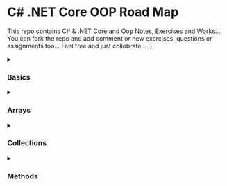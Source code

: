 # C# .NET Core OOP Road Map
This repo contains C# & .NET Core and Oop Notes, Exercises and Works... You can fork the repo and add comment or new exercises, questions or assignments too... Feel free and just collobrate... ;)

<details>
  <summary><h3>Basics</h3></summary>
  <ul>
    <li>
    <a href="https://github.com/esalkan/CSharp-NET-Core-Oop-Road-Map/blob/master/CS01_01_ConsoleApp/Program.cs">Console App</a>
    </li>
    <li>
    <a href="https://github.com/esalkan/CSharp-NET-Core-Oop-Road-Map/blob/master/CS01_02_Variables/Program.cs">Variables</a>
    </li>
    <li>
    <a href="https://github.com/esalkan/CSharp-NET-Core-Oop-Road-Map/blob/master/CS01_03_String/Program.cs">String</a>
    </li>
    <li>
    <a href="https://github.com/esalkan/CSharp-NET-Core-Oop-Road-Map/blob/master/CS01_04_Char/Program.cs">Char</a>
    </li>
    <li>
    <a href="https://github.com/esalkan/CSharp-NET-Core-Oop-Road-Map/blob/master/CS01_05_ByteAndInteger/Program.cs">Byte & Integer</a>
    </li>
    <li>
    <a href="https://github.com/esalkan/CSharp-NET-Core-Oop-Road-Map/blob/master/CS01_06_Double_Decimal_Float/Program.cs">Double, Decimal, Float</a>
    </li>
    <li>
    <a href="https://github.com/esalkan/CSharp-NET-Core-Oop-Road-Map/blob/master/CS01_07_Boolean/Program.cs">Boolean</a>
    </li>
    <li>
    <a href="https://github.com/esalkan/CSharp-NET-Core-Oop-Road-Map/blob/master/CS01_08_DateTime/Program.cs">DateTime</a>
    </li>
    <li>
    <a href="https://github.com/esalkan/CSharp-NET-Core-Oop-Road-Map/blob/master/CS01_09_VariableBehaviors/Program.cs">Variable Behaviors</a>
    </li>
    <li>
    <a href="https://github.com/esalkan/CSharp-NET-Core-Oop-Road-Map/blob/master/CS01_10_VariableActivityFields/Program.cs">Variable Activity Fields</a>
    </li>
    <li>
    <a href="https://github.com/esalkan/CSharp-NET-Core-Oop-Road-Map/blob/master/CS01_11_Exercise_01/Program.cs">Exercise 01</a>
    </li>
    <li>
    <a href="https://github.com/esalkan/CSharp-NET-Core-Oop-Road-Map/blob/master/CS01_12_ConsiciousTypeCasting/Program.cs">Conscious Type Casting</a>
    </li>
    <li>
    <a href="https://github.com/esalkan/CSharp-NET-Core-Oop-Road-Map/blob/master/CS01_13_UnconsciousTypeCasting/Program.cs">Unconscious Type Casting</a>
    </li>
    <li>
    <a href="https://github.com/esalkan/CSharp-NET-Core-Oop-Road-Map/blob/master/CS01_14_ObjectType/Program.cs">Object Type</a>
    </li>
    <li>
    <a href="https://github.com/esalkan/CSharp-NET-Core-Oop-Road-Map/blob/master/CS01_15_Boxing/Program.cs">Boxing</a>
    </li>
    <li>
    <a href="https://github.com/esalkan/CSharp-NET-Core-Oop-Road-Map/blob/master/CS01_16_ConvertAndParse/Program.cs">Convert & Parse</a>
    </li>
    <li>
    <a href="https://github.com/esalkan/CSharp-NET-Core-Oop-Road-Map/blob/master/CS01_17_VarKeyword/Program.cs">Var Keyword</a>
    </li>
    <li>
    <a href="https://github.com/esalkan/CSharp-NET-Core-Oop-Road-Map/blob/master/CS01_18_Exercise_02/Program.cs">Exercise 02</a>
    </li>
    <li>
    <a href="https://github.com/esalkan/CSharp-NET-Core-Oop-Road-Map/blob/master/CS01_19_Exercise_03/Program.cs">Exercise 03</a>
    </li>
    <li>
    <a href="https://github.com/esalkan/CSharp-NET-Core-Oop-Road-Map/blob/master/CS01_20_ArithmeticOperators_Addition/Program.cs">Arithmetic Operators Addition</a>
    </li>
    <li>
      <a href="https://github.com/esalkan/CSharp-NET-Core-Oop-Road-Map/blob/master/CS01_21_ArithmeticOperators_Substract/Program.cs">Arithmetic Operators Substract</a>
    </li>
    <li>
      <a href="https://github.com/esalkan/CSharp-NET-Core-Oop-Road-Map/blob/master/CS01_22_ArithmeticOperators_Multiply/Program.cs">Arithmetic Operators Multiply</a>
    </li>
    <li>
      <a href="https://github.com/esalkan/CSharp-NET-Core-Oop-Road-Map/blob/master/CS01_23_ArithmeticOperators_Divide/Program.cs">Arithmetic Operators Divide</a>
    </li>
    <li>
      <a href="https://github.com/esalkan/CSharp-NET-Core-Oop-Road-Map/blob/master/CS01_24_Operators_Modulus_Increment_Decrement/Program.cs">Increment & Decrement Operators</a>
    </li>
    <li>
      <a href="https://github.com/esalkan/CSharp-NET-Core-Oop-Road-Map/blob/master/CS01_25_Exercise_04/Program.cs">Exercise 04</a>
    </li>
    <li>
      <a href="https://github.com/esalkan/CSharp-NET-Core-Oop-Road-Map/blob/master/CS01_26_Exercise_05/Program.cs">Exercise 05</a>
    </li>
    <li>
      <a href="https://github.com/esalkan/CSharp-NET-Core-Oop-Road-Map/blob/master/CS01_27_LogicalOperators/Program.cs">Logical Operators</a>
    </li>
    <li>
      <a href="https://github.com/esalkan/CSharp-NET-Core-Oop-Road-Map/blob/master/CS01_28_IsOperator/Program.cs">Is Operator</a>
    </li>
    <li>
      <a href="https://github.com/esalkan/CSharp-NET-Core-Oop-Road-Map/blob/master/CS01_29_AsOperator/Program.cs">As Operator</a>
    </li>
    <li>
      <a href="https://github.com/esalkan/CSharp-NET-Core-Oop-Road-Map/blob/master/CS01_30_Exercise_06/Program.cs">Exercise 06</a>
    </li>
    <li>
      <a href="https://github.com/esalkan/CSharp-NET-Core-Oop-Road-Map/blob/master/CS01_31_ControlFlowStatement_IF/Program.cs">Control Flow Statement - If</a>
    </li>
    <li>
      <a href="https://github.com/esalkan/CSharp-NET-Core-Oop-Road-Map/blob/master/CS01_32_ControlFlowStatement_IF-ELSE/Program.cs">Control Flow Statement - If | else</a>
    </li>
    <li>
      <a href="https://github.com/esalkan/CSharp-NET-Core-Oop-Road-Map/blob/master/CS01_33_ControlFlowStatement_IF-ELSEIF-IF/Program.cs">Control Flow Statement - If | else if | else</a>
    </li>
    <li>
      <a href="https://github.com/esalkan/CSharp-NET-Core-Oop-Road-Map/blob/master/CS01_34_ControlFlowStatement_SwitchCase/Program.cs">Control Flow Statement - Switch case</a>
    </li>
    <li>
      <a href="https://github.com/esalkan/CSharp-NET-Core-Oop-Road-Map/blob/master/CS01_35_Exercise_07/Program.cs">Exercise 07</a>
    </li>
    <li>
      <a href="https://github.com/esalkan/CSharp-NET-Core-Oop-Road-Map/blob/master/CS01_36_Exercise_08/Program.cs">Exercise 08</a>
    </li>
    <li>
      <a href="https://github.com/esalkan/CSharp-NET-Core-Oop-Road-Map/blob/master/CS01_37_Exercise_09/Program.cs">Exercise 09</a>
    </li>
    <li>
      <a href="https://github.com/esalkan/CSharp-NET-Core-Oop-Road-Map/blob/master/CS01_38_Loops_ForLoop/Program.cs">Loops - For Loop</a>
    </li>
    <li>
      <a href="https://github.com/esalkan/CSharp-NET-Core-Oop-Road-Map/blob/master/CS01_39_Loops_Nested_ForLoop/Program.cs">Loops - Nested For Loop</a>
    </li>
    <li>
      <a href="https://github.com/esalkan/CSharp-NET-Core-Oop-Road-Map/blob/master/CS01_40_Loops_ForEach/Program.cs">Loops - For each Loop</a>
    </li>
    <li>
      <a href="https://github.com/esalkan/CSharp-NET-Core-Oop-Road-Map/blob/master/CS01_41_Loops_While/Program.cs">Loops - While Loop</a>
    </li>
    <li>
    	<a href="https://github.com/esalkan/CSharp-NET-Core-Oop-Road-Map/blob/master/CS01_42_Loops_DoWhile/Program.cs">Loops - Do While Loop</a>
    </li>
  </ul>
</details>
<details>
  <summary><h3>Arrays</h3></summary>
  <ul>
    <li>
    	<a href="https://github.com/esalkan/CSharp-NET-Core-Oop-Road-Map/blob/master/CS02_01_Arrays/Program.cs">Arrays</a>
    </li>
    <li>
    	<a href="https://github.com/esalkan/CSharp-NET-Core-Oop-Road-Map/blob/master/CS02_02_DeclaringArrays/Program.cs">Declaring Arrays</a>
    </li>
    <li>
    	<a href="https://github.com/esalkan/CSharp-NET-Core-Oop-Road-Map/blob/master/CS02_03_InitializingArray/Program.cs">Initializing Arrays</a>
    </li>
    <li>
    	<a href="https://github.com/esalkan/CSharp-NET-Core-Oop-Road-Map/blob/master/CS02_04_AssigningValuesToAnArray/Program.cs">Assigning Values To An Array</a>
    </li>
    <li>
    	<a href="https://github.com/esalkan/CSharp-NET-Core-Oop-Road-Map/blob/master/CS02_05_AccessingArrayElements/Program.cs">Accessing Array Elements</a>
    </li>
  </ul>
</details>
<details>
  <summary><h3>Collections</h3></summary>
  <ul>
    <li>
    	<a href="https://github.com/esalkan/CSharp-NET-Core-Oop-Road-Map/blob/master/CS03_01_Collections/Program.cs">Collections</a>
    </li>
    <li>
    	<a href="https://github.com/esalkan/CSharp-NET-Core-Oop-Road-Map/blob/master/CS03_02_ArrayList/Program.cs">ArrayList</a>
    </li>
    <li>
    	<a href="https://github.com/esalkan/CSharp-NET-Core-Oop-Road-Map/blob/master/CS03_03_HashTable/Program.cs">Hashtable</a>
    </li>
    <li>
    	<a href="https://github.com/esalkan/CSharp-NET-Core-Oop-Road-Map/blob/master/CS03_04_SortedList/Program.cs">SortedList</a>
    </li>
    <li>
    	<a href="https://github.com/esalkan/CSharp-NET-Core-Oop-Road-Map/blob/master/CS03_05_Stack/Program.cs">Stack</a>
    </li>
    <li>
    	<a href="https://github.com/esalkan/CSharp-NET-Core-Oop-Road-Map/blob/master/CS03_06_Queue/Program.cs">Queue</a>
    </li>
  </ul>
</details>
<details>
  <summary><h3>Methods</h3></summary>
  <ul>
    <li>
    	<a href="https://github.com/esalkan/CSharp-NET-Core-Oop-Road-Map/blob/master/CS04_01_Introduction/Program.cs"> Introduction </a>
    </li>
    <li>
    	<a href="https://github.com/esalkan/CSharp-NET-Core-Oop-Road-Map/blob/master/CS04_02_Main_Method/Program.cs"> Main Method</a>
      <ul>
        <li>
          <a href="https://github.com/esalkan/CSharp-NET-Core-Oop-Road-Map/blob/master/CS04_02_Main_Method/Student.cs"> Student Class </a>
        </li>
      </ul>
    </li>
    <li>
    	<a href="https://github.com/esalkan/CSharp-NET-Core-Oop-Road-Map/tree/master/CS04_03_Defining_Method"> Defining a Method and Access Modifiers</a>
      <ul>
        <li>
          <a href="https://github.com/esalkan/CSharp-NET-Core-Oop-Road-Map/blob/master/CS04_04_Metod_Practice_MathOperations/Math.cs"> Student Class</a>
        </li>
      </ul>
    </li>
    <li>
    	<a href="https://github.com/esalkan/CSharp-NET-Core-Oop-Road-Map/blob/master/CS04_04_Metod_Practice_MathOperations/Program.cs"> Practice | 4 Mathematical Operations </a>
      <ul>
        <li>
          <a href="https://github.com/esalkan/CSharp-NET-Core-Oop-Road-Map/blob/master/CS04_04_Metod_Practice_MathOperations/Math.cs">Math Class</a
        </li>
      </ul>
    </li>
    <li>
    	<a href=""> </a>
    </li>
    <li>
    	<a href=""> </a>
    </li>
    <li>
    	<a href=""> </a>
    </li>
    <li>
    	<a href=""> </a>
    </li>
    <li>
    	<a href=""> </a>
    </li>
    <li>
    	<a href=""> </a>
    </li>
  </ul>
</details>

